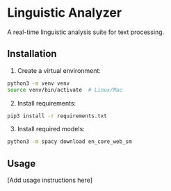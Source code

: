 # Linguistic Analyzer

A real-time linguistic analysis suite for text processing.

## Installation

1. Create a virtual environment:
```bash
python3 -m venv venv
source venv/bin/activate  # Linux/Mac
```

2. Install requirements:
```bash
pip3 install -r requirements.txt
```

3. Install required models:
```bash
python3 -m spacy download en_core_web_sm
```

## Usage

[Add usage instructions here]
